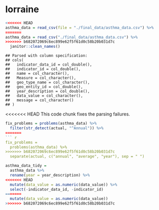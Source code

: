 lorraine
================

``` r
<<<<<<< HEAD
asthma_data = read_csv(file = "./final_data/asthma_data.csv") %>%
=======
asthma_data = read_csv("./final_data/asthma_data.csv") %>%
>>>>>>> b682072069c6ec899e62f5f61d0c58b20b031d7c
  janitor::clean_names()
```

    ## Parsed with column specification:
    ## cols(
    ##   indicator_data_id = col_double(),
    ##   indicator_id = col_double(),
    ##   name = col_character(),
    ##   Measure = col_character(),
    ##   geo_type_name = col_character(),
    ##   geo_entity_id = col_double(),
    ##   year_description = col_double(),
    ##   data_value = col_character(),
    ##   message = col_character()
    ## )

<<<<<<< HEAD
This code chunk fixes the parsing failures.

``` r
fix_problems = problems(asthma_data) %>%
  filter(str_detect(actual, "^Annual")) %>%
=======
``` r
fix_problems = 
  problems(asthma_data) %>%
>>>>>>> b682072069c6ec899e62f5f61d0c58b20b031d7c
  separate(actual, c("annual", "average", "year"), sep = " ")
```

``` r
asthma_data_tidy = 
  asthma_data %>%
  rename(year = year_description) %>%
<<<<<<< HEAD
  mutate(data_value = as.numeric(data_value)) %>%
  select(-indicator_data_id, -indicator_id)
=======
  mutate(data_value = as.numeric(data_value))
>>>>>>> b682072069c6ec899e62f5f61d0c58b20b031d7c
```
